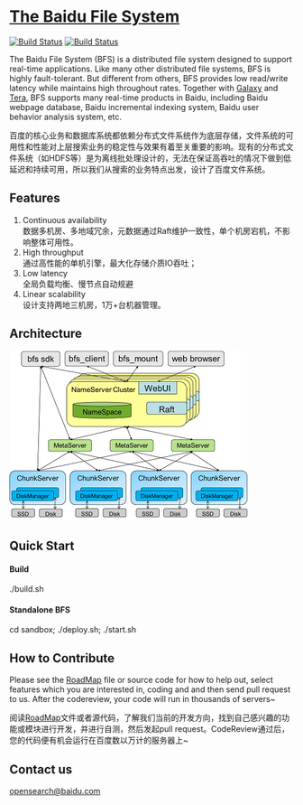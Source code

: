 [The Baidu File System](http://github.com/baidu/bfs)
======

 [![Build Status](https://travis-ci.org/baidu/bfs.svg?branch=master)](https://travis-ci.org/baidu/bfs)  [![Build Status](https://scan.coverity.com/projects/8135/badge.svg)](https://scan.coverity.com/projects/myawan-bfs-1/) 

The Baidu File System (BFS) is a distributed file system designed to support real-time applications. Like many other distributed file systems, BFS is highly fault-tolerant. But different from others, BFS provides low read/write latency while maintains high throughout rates. Together with [Galaxy](https://github.com/baidu/galaxy) and [Tera](http://github.com/baidu/tera), BFS supports many real-time products in Baidu, including Baidu webpage database, Baidu incremental indexing system, Baidu user behavior analysis system, etc.

百度的核心业务和数据库系统都依赖分布式文件系统作为底层存储，文件系统的可用性和性能对上层搜索业务的稳定性与效果有着至关重要的影响。现有的分布式文件系统（如HDFS等）是为离线批处理设计的，无法在保证高吞吐的情况下做到低延迟和持续可用，所以我们从搜索的业务特点出发，设计了百度文件系统。

## Features
1. Continuous availability  
数据多机房、多地域冗余，元数据通过Raft维护一致性，单个机房宕机，不影响整体可用性。  
2. High throughput  
通过高性能的单机引擎，最大化存储介质IO吞吐；  
3. Low latency  
全局负载均衡、慢节点自动规避  
4. Linear scalability  
设计支持两地三机房，1万+台机器管理。  

## Architecture
![架构图](resources/images/bfs-arch2-mini.png)

## Quick Start
#### Build  
./build.sh
#### Standalone BFS
cd sandbox; ./deploy.sh; ./start.sh

## How to Contribute
Please see the [RoadMap](docs/roadmap.md) file or source code for how to help out, select features which you are interested in, coding and and then send pull request to us. After the codereview, your code will run in thousands of servers~

阅读[RoadMap](docs/roadmap.md)文件或者源代码，了解我们当前的开发方向，找到自己感兴趣的功能或模块进行开发，并进行自测，然后发起pull request。CodeReview通过后，您的代码便有机会运行在百度数以万计的服务器上~

## Contact us
opensearch@baidu.com

